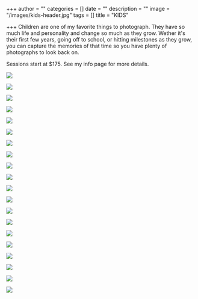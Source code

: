 +++
author = ""
categories = []
date = ""
description = ""
image = "/images/kids-header.jpg"
tags = []
title = "KIDS"

+++
Children are one of my favorite things to photograph.  They have so much life and personality and change so much as they grow.  Wether it's their first few years, going off to school, or hitting milestones as they grow, you can capture the memories of that time so you have plenty of photographs to look back on.  

Sessions start at $175.  See my info page for more details.

![](/images/img_0388.jpg)

![](/images/img_0433.jpg)

![](/images/img_0428.jpg)

![](/images/img_0400.jpg)

![](/images/img_0441-2.jpg)

![](/images/img_0446.jpg)

![](/images/img_0443.jpg)

![](/images/img_0144.jpg)

![](/images/img_5318.jpg)

![](/images/img_3069.jpg)

![](/images/img_3003.jpg)

![](/images/img_2982.jpg)

![](/images/img_3007.jpg)

![](/images/img_3035.jpg)

![](/images/img_2980.jpg)

![](/images/img_5513.jpg)

![](/images/img_6415.jpg)

![](/images/img_6442.jpg)

![](/images/img_6453.jpg)

![](/images/img_6607.jpg)